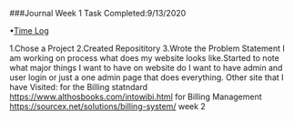 ###Journal
Week 1
Task Completed:9/13/2020

•[Time Log](timelog.md)

1.Chose a Project
2.Created Reposititory
3.Wrote the Problem Statement
 I am working on process what does my website looks like.Started to note what major things I want to have on website
 do I want to have admin and user login or just a one admin page that does everything.
 Other site that I have Visited:
 for the Billing statndard https://www.althosbooks.com/intowibi.html
 for Billing Management https://sourcex.net/solutions/billing-system/
week 2


